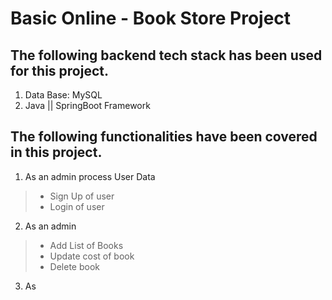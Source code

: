 
# Basic Online - Book Store Project

## The following backend tech stack has been used for this project.

1. Data Base: MySQL
2. Java || SpringBoot Framework

## The following functionalities have been covered in this project.

1. As an admin process User Data
 > - Sign Up of user
 > - Login of user
 
2. As an admin

 > - Add List of Books
 > - Update cost of book
 > - Delete book
 
 3. As


